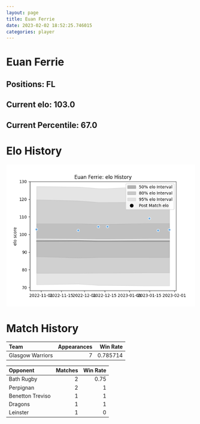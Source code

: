 ```yaml
---  
layout: page  
title: Euan Ferrie  
date: 2023-02-02 18:52:25.746015  
categories: player  
---
```

# Euan Ferrie

## Positions: FL

## Current elo: 103.0

## Current Percentile: 67.0

# Elo History


![elo history](history_EuanFerrie.png)
# Match History


| Team             |   Appearances |   Win Rate |
|:-----------------|--------------:|-----------:|
| Glasgow Warriors |             7 |   0.785714 |

| Opponent         |   Matches |   Win Rate |
|:-----------------|----------:|-----------:|
| Bath Rugby       |         2 |       0.75 |
| Perpignan        |         2 |       1    |
| Benetton Treviso |         1 |       1    |
| Dragons          |         1 |       1    |
| Leinster         |         1 |       0    |